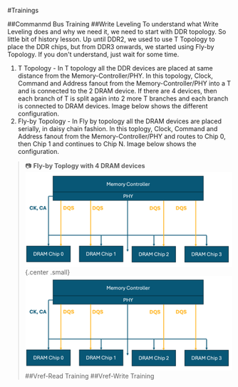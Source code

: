 #Trainings

##Commanmd Bus Training
##Write Leveling
To understand what Write Leveling does and why we need it, we need to start with DDR topology. So little bit of history lesson. Up until DDR2, we used to use T Topology to place the DDR chips, but from DDR3 onwards, we started using Fly-by Topology. If you don't understand, just wait for some time.<br>
1. T Topology - In T topology all the DDR devices are placed at same distance from the Memory-Controller/PHY. In this topology, Clock, Command and Address fanout from the Memory-Controller/PHY into a T and is connected to the 2 DRAM device. If there are 4 devices, then each branch of T is split again into 2 more T branches and each branch is connected to DRAM devices. Image below shows the different configuration.<br>
2. Fly-by Topology - In Fly by topology all the DRAM devices are placed serially, in daisy chain fashion. In this toplogy, Clock, Command and Address fanout from the Memory-Controller/PHY and routes to Chip 0, then Chip 1 and continues to Chip N. Image below shows the configuration.<br>
> :camera: **Fly-by Toplogy with 4 DRAM devices**
> ![zoomify](images/IMG_9288.png){.center .small}
![Fly-by Toplogy with 4 DRAM devices](images/IMG_9288.png)
##Vref-Read Training
##Vref-Write Training
